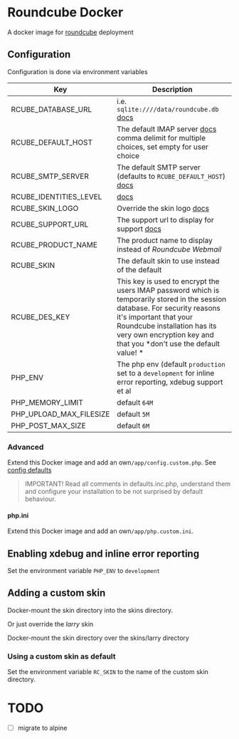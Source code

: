 # Roundcube Docker

A docker image for [roundcube](https://roundcube.net) deployment

## Configuration

Configuration is done via environment variables

|Key|Description|
|---|---|
|RCUBE_DATABASE_URL|i.e. `sqlite:////data/roundcube.db` [docs](https://github.com/roundcube/roundcubemail/wiki/Configuration#database-connection)|
|RCUBE_DEFAULT_HOST|The default IMAP server [docs](https://github.com/roundcube/roundcubemail/wiki/Configuration#imap-server-connection) comma delimit for multiple choices, set empty for user choice|
|RCUBE_SMTP_SERVER|The default SMTP server (defaults to `RCUBE_DEFAULT_HOST`) [docs](https://github.com/roundcube/roundcubemail/wiki/Configuration#sending-messages-via-smtp)|
|RCUBE_IDENTITIES_LEVEL|[docs](https://github.com/roundcube/roundcubemail/wiki/Configuration#restricting-sender-identities)|
|RCUBE_SKIN_LOGO|Override the skin logo [docs](https://github.com/roundcube/roundcubemail/wiki/Configuration#customize-the-look)|
|RCUBE_SUPPORT_URL|The support url to display for support [docs](https://github.com/roundcube/roundcubemail/wiki/Configuration#customize-the-look)|
|RCUBE_PRODUCT_NAME|The product name to display instead of _Roundcube Webmail_|
|RCUBE_SKIN|The default skin to use instead of the default|
|RCUBE_DES_KEY|This key is used to encrypt the users IMAP password which is temporarily stored in the session database. For security reasons it's important that your Roundcube installation has its very own encryption key and that you *don't use the default value! *|
|PHP_ENV|The php env (default `production` set to a `development` for inline error reporting, xdebug support et al|
|PHP_MEMORY_LIMIT|default `64M`|
|PHP_UPLOAD_MAX_FILESIZE|default `5M`|
|PHP_POST_MAX_SIZE|default `6M`|

### Advanced

Extend this Docker image and add an own`/app/config.custom.php`. See [config defaults](https://github.com/roundcube/roundcubemail/blob/master/config/defaults.inc.php)

> IMPORTANT! Read all comments in defaults.inc.php, understand them and configure your installation to be not surprised by default behaviour.

#### php.ini

Extend this Docker image and add an own`/app/php.custom.ini`.

## Enabling xdebug and inline error reporting

Set the environment variable `PHP_ENV` to `development`

## Adding a custom skin

Docker-mount the skin directory into the skins directory.

Or just override the _larry_ skin

Docker-mount the skin directory over the skins/larry directory

### Using a custom skin as default

Set the environment variable `RC_SKIN` to the name of the custom skin directory.

# TODO

 * [ ] migrate to alpine
